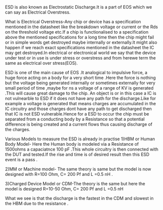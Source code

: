 ESD is also known as Electrostatic Discharge.It is a part of EOS which we can say as Electrical Overstress.

What is Electrical Overstress-Any chip or device has a specification mentioned in the datasheet like the breakdown voltage or current or the Rds on the threshold voltage etc.If a chip is functionalised to a specification above the mentioned specifications for a long time then the chip might fail or in simple words get destroyed maybe internally or externally.It might also happen if we reach exact specifications mentioned in the datasheet the IC may get destroyed.In electrical or electronical world we say that the device under test or in use is under stress or overstress and from herewe term the same as electrical over stress(EOS). 

ESD is one of the main cause of EOS .It analogical to impulsive force, a huge force acting on a body for a very short time .Here the force is nothing but the voltage being generated internally or sometimes externally for very small period of time ,maybe for ns a voltage of a range of KV is generated .This will cause great damage to the chip.
An object is or in this case a IC is not vulnearble to ESD if it does not have any path for the discharge.Like for example a voltage is generated that means charges are accumulated in the IC circuitry and those charges dont have any path to get discharged then that IC is not ESD vulnerable.Hence for a ESD to occur the chip must be separated from a conducting body by a Resistance so that a potential difference is being created and a current flows thus causing discharge of the charges.

Various Models to measure the ESD is already in practise
1)HBM or Human Body Model- Here the Human body is modeled via a Resistance of 1500ohms a capaciatnce 100 pF .This whole circuitry is then connected with the DUT and tested.If the rise and time is of desired result then this ESD event is a pass .

2)MM or Machine model- The same theory is same but the model is now designed with R=100 Ohm, C= 200 Pf and L =0.5 nH .

3)Charged Device Model or CDM-The theory is the same but here the model is designed R=10-50 Ohm, C= 200 Pf and L =0.5 nH 

What we see is that the discharge is the fastest in the CDM and slowest in the HBM due to the resistance .
